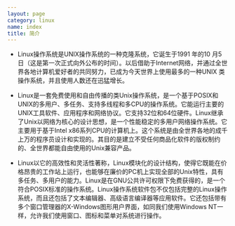 ```yaml
---
layout: page
category: linux
name: index
title: 简介
---
```


* Linux操作系统是UNIX操作系统的一种克隆系统，它诞生于1991 年的10 月5 日（这是第一次正式向外公布的时间）。以后借助于Internet网络，并通过全世界各地计算机爱好者的共同努力，已成为今天世界上使用最多的一种UNIX 类操作系统，并且使用人数还在迅猛增长。

* Linux是一套免费使用和自由传播的类Unix操作系统，是一个基于POSIX和UNIX的多用户、多任务、支持多线程和多CPU的操作系统。它能运行主要的UNIX工具软件、应用程序和网络协议。它支持32位和64位硬件。Linux继承了Unix以网络为核心的设计思想，是一个性能稳定的多用户网络操作系统。它主要用于基于Intel x86系列CPU的计算机上。这个系统是由全世界各地的成千上万的程序员设计和实现的。其目的是建立不受任何商品化软件的版权制约的、全世界都能自由使用的Unix兼容产品。

* Linux以它的高效性和灵活性著称，Linux模块化的设计结构，使得它既能在价格昂贵的工作站上运行，也能够在廉价的PC机上实现全部的Unix特性，具有多任务、多用户的能力。Linux是在GNU公共许可权限下免费获得的，是一个符合POSIX标准的操作系统。Linux操作系统软件包不仅包括完整的Linux操作系统，而且还包括了文本编辑器、高级语言编译器等应用软件。它还包括带有多个窗口管理器的X-Windows图形用户界面，如同我们使用Windows NT一样，允许我们使用窗口、图标和菜单对系统进行操作。